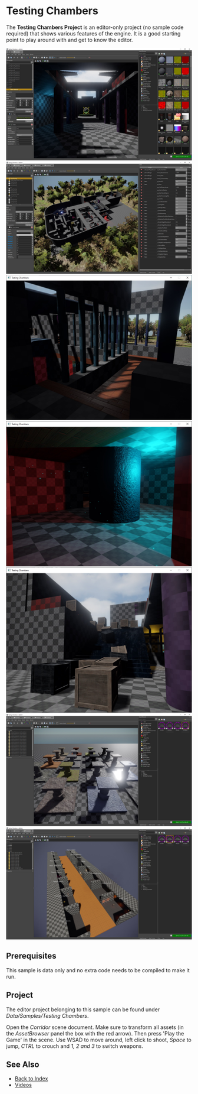 # Testing Chambers

The **Testing Chambers Project** is an editor-only project (no sample code required) that shows various features of the engine. It is a good starting point to play around with and get to know the editor.

![Testing Chamber](media/tc0.jpg)
![Testing Chamber](media/tc1.jpg)
![Testing Chamber](media/tc2.jpg)
![Testing Chamber](media/tc3.jpg)
![Testing Chamber](media/tc4.jpg)
![Testing Chamber](media/tc5.jpg)
![Testing Chamber](media/tc6.jpg)

## Prerequisites

This sample is data only and no extra code needs to be compiled to make it run.

## Project

The editor project belonging to this sample can be found under *Data/Samples/Testing Chambers*.

Open the *Corridor* scene document. Make sure to transform all assets (in the *AssetBrowser* panel the box with the red arrow). Then press 'Play the Game' in the scene. Use WSAD to move around, left click to shoot, *Space* to jump, *CTRL* to crouch and *1, 2 and 3* to switch weapons.

## See Also

* [Back to Index](../index.md)
* [Videos](../getting-started/videos.md)